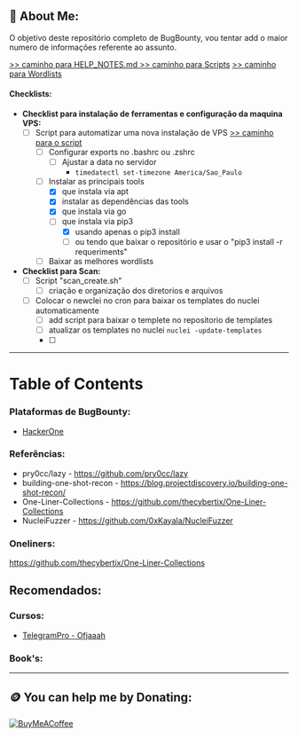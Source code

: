 ## 💾 About Me:
O objetivo deste repositório completo de BugBounty, vou tentar add o maior numero de informações referente ao assunto.

<!-- TO DO: add more details about me later -->
[>> caminho para HELP_NOTES.md ](HELP_NOTES.md)
[>> caminho para Scripts](https://github.com/ed-red/Vault_BugBounty/tree/c3d91698e8fceb7c44dfaa529c9785511de2db85/Scripts)
[>> caminho para Wordlists](https://github.com/ed-red/Vault_BugBounty/tree/c3d91698e8fceb7c44dfaa529c9785511de2db85/Wordlists)
#### Checklists:
- **Checklist para instalação de ferramentas e configuração da maquina VPS:**
  - [ ] Script para automatizar uma nova instalação de VPS
      [>> caminho para o script ](Scripts/new_vps_setup/install_tools.sh)
    - [ ] Configurar exports no .bashrc ou .zshrc
      - [ ] Ajustar a data no servidor
        - `timedatectl set-timezone America/Sao_Paulo`
    - [ ] Instalar as principais tools
      - [x] que instala via apt
      - [x] instalar as dependências das tools
      - [x] que instala via go
      - [ ] que instala via pip3
        - [x] usando apenas o pip3 install
        - [ ] ou tendo que baixar o repositório e usar o "pip3 install -r requeriments"
    - [ ] Baixar as melhores wordlists
- **Checklist para Scan:**
  - [ ] Script "scan_create.sh"
    - [ ] criação e organização dos diretorios e arquivos
  - [ ] Colocar o newclei no cron para baixar os templates do nuclei automaticamente
    - [ ] add script para baixar o templete no repositorio de templates
    - [ ] atualizar os templates no nuclei `nuclei -update-templates`
    - [ ] 


----
# Table of Contents
### Plataformas de BugBounty:
- [HackerOne](https://www.hackerone.com)

### Referências:
- pry0cc/lazy - https://github.com/pry0cc/lazy
- building-one-shot-recon - https://blog.projectdiscovery.io/building-one-shot-recon/
- One-Liner-Collections - https://github.com/thecybertix/One-Liner-Collections
- NucleiFuzzer - https://github.com/0xKayala/NucleiFuzzer

### Oneliners:
https://github.com/thecybertix/One-Liner-Collections

## Recomendados:
### Cursos:
- [TelegramPro - Ofjaaah](https://github.com/KingOfBugbounty/TelegramPro)

### Book's:

----
## 🪙 You can help me by Donating:
[![BuyMeACoffee](https://img.shields.io/badge/Buy%20Me%20a%20Coffee-ffdd00?style=for-the-badge&logo=buy-me-a-coffee&logoColor=black)](https://buymeacoffee.com/edhunt)

